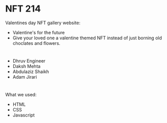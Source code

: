 # NFT 214

Valentines day NFT gallery website:

 - Valentine's for the future 
 - Give your loved one a valentine themed NFT instead of just borning old choclates and flowers.

#
- Dhruv Engineer
- Daksh Mehta 
- Abdulaziz Shaikh
- Adam Jirari

#
What we used:

- HTML
- CSS
- Javascript 

